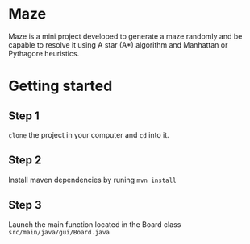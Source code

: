 # Maze

Maze is a mini project developed to generate a maze randomly and be capable to resolve it using A star (A*) algorithm and Manhattan or Pythagore heuristics.

# Getting started

## Step 1

`clone` the project in your computer and `cd` into it.

## Step 2 

Install maven dependencies by runing `mvn install`

## Step 3 

Launch the main function located in the Board class `src/main/java/gui/Board.java`

